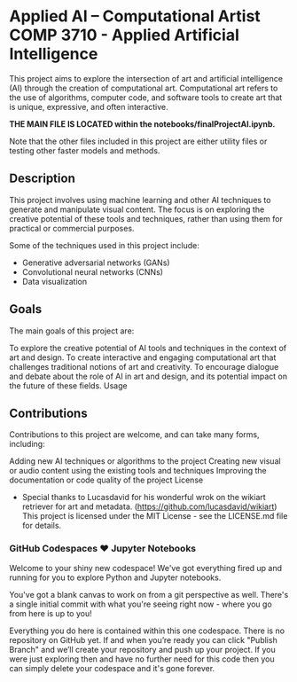 # Applied AI – Computational Artist COMP 3710 - Applied Artificial Intelligence

This project aims to explore the intersection of art and artificial intelligence (AI) through the creation of computational art. Computational art refers to the use of algorithms, computer code, and software tools to create art that is unique, expressive, and often interactive.

**THE MAIN FILE IS LOCATED within the notebooks/finalProjectAI.ipynb.**

Note that the other files included in this project are either utility files or testing other faster models and methods.

## Description
This project involves using machine learning and other AI techniques to generate and manipulate visual  content. The focus is on exploring the creative potential of these tools and techniques, rather than using them for practical or commercial purposes.

Some of the techniques used in this project include:

- Generative adversarial networks (GANs)
- Convolutional neural networks (CNNs)
- Data visualization

## Goals
The main goals of this project are:

To explore the creative potential of AI tools and techniques in the context of art and design.
To create interactive and engaging computational art that challenges traditional notions of art and creativity.
To encourage dialogue and debate about the role of AI in art and design, and its potential impact on the future of these fields.
Usage


## Contributions
Contributions to this project are welcome, and can take many forms, including:

Adding new AI techniques or algorithms to the project
Creating new visual or audio content using the existing tools and techniques
Improving the documentation or code quality of the project
License
- Special thanks to Lucasdavid for his wonderful wrok on the wikiart retriever for art and metadata. (https://github.com/lucasdavid/wikiart)
This project is licensed under the MIT License - see the LICENSE.md file for details.


### GitHub Codespaces ♥️ Jupyter Notebooks

Welcome to your shiny new codespace! We've got everything fired up and running for you to explore Python and Jupyter notebooks.

You've got a blank canvas to work on from a git perspective as well. There's a single initial commit with what you're seeing right now - where you go from here is up to you!

Everything you do here is contained within this one codespace. There is no repository on GitHub yet. If and when you’re ready you can click "Publish Branch" and we’ll create your repository and push up your project. If you were just exploring then and have no further need for this code then you can simply delete your codespace and it's gone forever.

